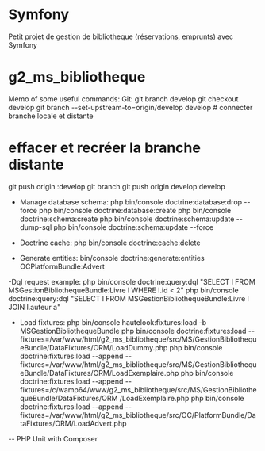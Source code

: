 Symfony
=======
Petit projet de gestion de bibliotheque (réservations, emprunts) avec Symfony
# g2_ms_bibliotheque
Memo of some useful commands:
Git:
git branch develop
git checkout develop
git branch --set-upstream-to=origin/develop develop # connecter branche locale et distante
# effacer et recréer la branche distante
git push origin :develop
git branch
git push origin develop:develop


- Manage database schema:
php bin/console doctrine:database:drop --force
php bin/console doctrine:database:create
php bin/console doctrine:schema:create
php bin/console doctrine:schema:update --dump-sql
php bin/console doctrine:schema:update --force

- Doctrine cache:
php bin/console doctrine:cache:delete

- Generate entities:
bin/console doctrine:generate:entities OCPlatformBundle:Advert

-Dql request example:
php bin/console doctrine:query:dql "SELECT l FROM MSGestionBibliothequeBundle:Livre l WHERE l.id < 2"
php bin/console doctrine:query:dql "SELECT l FROM MSGestionBibliothequeBundle:Livre l JOIN l.auteur a"

- Load fixtures:
php bin/console hautelook:fixtures:load -b MSGestionBibliothequeBundle
php bin/console doctrine:fixtures:load --fixtures=/var/www/html/g2_ms_bibliotheque/src/MS/GestionBibliothequeBundle/DataFixtures/ORM/LoadDummy.php
php bin/console doctrine:fixtures:load --append --fixtures=/var/www/html/g2_ms_bibliotheque/src/MS/GestionBibliothequeBundle/DataFixtures/ORM/LoadExemplaire.php
php bin/console doctrine:fixtures:load --append --fixtures=/c/wamp64/www/g2_ms_bibliotheque/src/MS/GestionBibliothequeBundle/DataFixtures/ORM
/LoadExemplaire.php
php bin/console doctrine:fixtures:load --append --fixtures=/var/www/html/g2_ms_bibliotheque/src/OC/PlatformBundle/DataFixtures/ORM/LoadAdvert.php

-- PHP Unit with Composer
